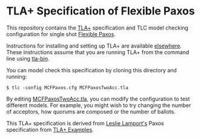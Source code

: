 # TLA+ Specification of Flexible Paxos

This repository contains the [TLA+](research.microsoft.com/en-us/um/people/lamport/tla/tla.html) specification and TLC model checking configuration for single shot [Flexible Paxos](http://drops.dagstuhl.de/opus/volltexte/2017/7094/pdf/LIPIcs-OPODIS-2016-25.pdf).

Instructions for installing and setting up TLA+ are available [elsewhere](http://research.microsoft.com/en-us/um/people/lamport/tla/tla.html). These instructions assume that you are running TLA+ from the command line using [tla-bin](https://github.com/pmer/tla-bin).

You can model check this specification by cloning this directory and running:
```
$ tlc -config MCFPaxos.cfg MCFPaxosTwoAcc.tla
```

By editing [MCFPaxosTwoAcc.tla](MCFPaxosTwoAcc.tla), you can modify the configuration to test different models. For example, you might wish to try changing the number of acceptors, how quorums are composed or the number of ballots.

This TLA+ specification is derived from [Leslie Lamport's](http://www.lamport.org) Paxos specification from [TLA+ Examples](https://github.com/tlaplus/Examples).
